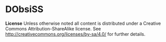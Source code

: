 DObsiSS
=======

**License**
Unless otherwise noted all content is distributed under a Creative Commons Attribution-ShareAlike license. See http://creativecommons.org/licenses/by-sa/4.0/ for further details. 